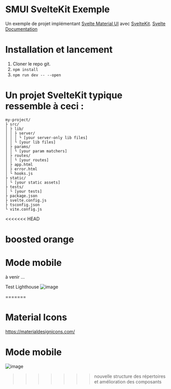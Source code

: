 # SMUI SvelteKit Exemple

Un exemple de projet implémentant [Svelte Material UI](https://github.com/hperrin/svelte-material-ui) avec [SvelteKit](https://kit.svelte.dev/).
[Svelte Documentation](https://kit.svelte.dev/docs)

# Installation et lancement

1. Cloner le repo git.
2. `npm install`
3. `npm run dev -- --open`

#  Un projet SvelteKit typique ressemble à ceci :
```
my-project/
├ src/
│ ├ lib/
│ │ ├ server/
│ │ │ └ [your server-only lib files]
│ │ └ [your lib files]
│ ├ params/
│ │ └ [your param matchers]
│ ├ routes/
│ │ └ [your routes]
│ ├ app.html
│ ├ error.html
│ └ hooks.js
├ static/
│ └ [your static assets]
├ tests/
│ └ [your tests]
├ package.json
├ svelte.config.js
├ tsconfig.json
└ vite.config.js
```

<<<<<<< HEAD
# boosted orange

# Mode mobile
à venir ...

Test Lighthouse
![image](https://user-images.githubusercontent.com/55719162/231885629-1e3dc41a-1f17-4988-b871-279e8addb048.png)


=======
# Material Icons

https://materialdesignicons.com/

# Mode mobile

![image](https://user-images.githubusercontent.com/55719162/212486781-9278f566-cf76-47e9-8a08-e8a3e608c744.png)
>>>>>>> nouvelle structure des répertoires et amélioration des composants
